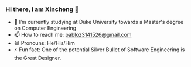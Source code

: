 ### Hi there, I am Xincheng 👋

- 🌱 I’m currently studying at Duke University towards a Master's degree on Computer Engineering
- 📫 How to reach me: pabloz3141526@gmail.com
- 😄 Pronouns: He/His/Him
- ⚡ Fun fact: One of the potential Silver Bullet of Software Engineering is the Great Designer.
<!--
**Si1verBul13tzxc/Si1verBul13tzxc** is a ✨ _special_ ✨ repository because its `README.md` (this file) appears on your GitHub profile.

Here are some ideas to get you started:

- 🔭 I’m currently working on ...
- 🌱 I’m currently learning ...
- 👯 I’m looking to collaborate on ...
- 🤔 I’m looking for help with ...
- 💬 Ask me about ...
- 📫 How to reach me: ...
- 😄 Pronouns: ...
- ⚡ Fun fact: ...
-->
